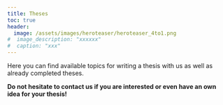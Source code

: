 ```yaml
---
title: Theses
toc: true
header:
  image: /assets/images/heroteaser/heroteaser_4to1.png
#  image_description: "xxxxxx"
#  caption: "xxx"
---
```


Here you can find available topics for writing a thesis with us as well as already completed theses.



<!--more-->


**Do not hesitate to contact us if you are interested or even have an own idea for your thesis!**




